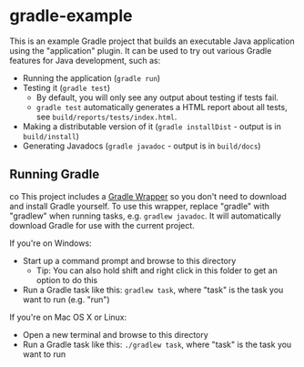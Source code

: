 # gradle-example

This is an example Gradle project that builds an executable Java application using the "application" plugin.
It can be used to try out various Gradle features for Java development, such as:

* Running the application (`gradle run`)
* Testing it (`gradle test`)
  * By default, you will only see any output about testing if tests fail.
  * `gradle test` automatically generates a HTML report about all tests, see `build/reports/tests/index.html`.
* Making a distributable version of it (`gradle installDist` - output is in `build/install`)
* Generating Javadocs (`gradle javadoc` - output is in `build/docs`)

## Running Gradle
co
This project includes a [Gradle Wrapper](https://docs.gradle.org/current/userguide/gradle_wrapper.html) so you don't need to download and install Gradle yourself. To use this wrapper, replace "gradle" with "gradlew" when running tasks, e.g. `gradlew javadoc`. It will automatically download Gradle for use with the current project.

If you're on Windows:
  * Start up a command prompt and browse to this directory
    * Tip: You can also hold shift and right click in this folder to get an option to do this
  * Run a Gradle task like this: `gradlew task`, where "task" is the task you want to run (e.g. "run")
  
If you're on Mac OS X or Linux: 
  * Open a new terminal and browse to this directory
  * Run a Gradle task like this: `./gradlew task`, where "task" is the task you want to run

